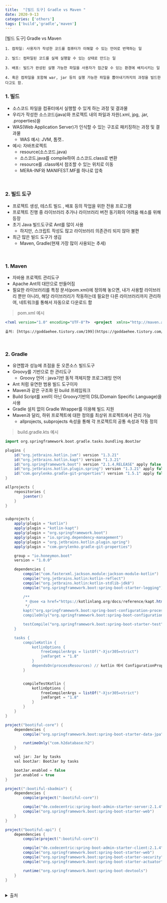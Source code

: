 ```yaml
---
title:  "[빌드 도구] Gradle vs Maven "
date: 2020-9-13
categories: ['others']
tags: ['build','gradle','maven']
---
```


 [빌드 도구] Gradle vs Maven 

```
1. 컴파일: 사용자가 작성한 코드를 컴퓨터가 이해할 수 있는 언어로 번역하는 일

2. 빌드: 컴파일된 코드를 실제 실행할 수 있는 상태로 만드는 일

3. 배포: 빌드가 완성된 실행 가능한 파일을 사용자가 접근할 수 있는 환경에 배치시키는 일

4. 혹은 컴파일을 포함해 war, jar 등의 실행 가능한 파일을 뽑아내기까지의 과정을 빌드한다고도 함.
```



### 1. 빌드 
- 소스코드 파일을 컴퓨터에서 실행할 수 있게 하는 과정 및 결과물
- 우리가 작성한 소스코드(java)와 프로젝트 내의 파일과 자원(.xml, jpg, .jar, .properties)을
-  WAS(Web Application Server)가 인식할 수 있는 구조로 패키징하는 과정 및 결과물
    - WAS  예시: JVM, 톰캣..
- 예시: 자바프로젝트
   - resource(소스코드.java)
   - 소스코드.java를 compile하여 소스코드.class로 변환
   - resource를 .class에서 참조할 수 있는 위치로 이동
   - MERA-INF와 MANIFEST.MF를 하나로 압축
<br>

### 2. 빌드 도구
- 프로젝트 생성, 테스트 빌드 , 배포 등의 작업을 위한 전용 프로그램
- 프로젝트 진행 중 라이브러리 추가나 라이브러리 버전 동기화의 어려움 해소를 위해 등장
- 초기 Java 빌드도구로 Ant를 많이 사용
   - 하지만, 스크립트 작성도 많고 라이브러리 의존관리 되지 않아 불편
-  최근 많은 빌드 도구가 생김
   - Maven, Gradle(현재 가장 많이 사용되는 추세) 

<br>

### 1. Maven
- 자바용 프로젝트 관리도구
- Apache Ant의 대안으로 만들어짐
- 필요한 라이브러리를 특정 문서(pom.xml)에 정의해 놓으면,  내가 사용할 라이브러리 뿐만 아니라, 해당 라이브러리가 작동하는데 필요한 다른 라이브러리까지 관리하여, 네트워크를 통해서 자동으로 다운로드 함

> pom.xml 예시

```xml
<?xml version="1.0" encoding="UTF-8"?>  <project  xmlns="http://maven.apache.org/POM/4.0.0"  xmlns:xsi="http://www.w3.org/2001/XMLSchema-instance"  xsi:schemaLocation="http://maven.apache.org/POM/4.0.0 https://maven.apache.org/xsd/maven-4.0.0.xsd">  <modelVersion>4.0.0</modelVersion>  <!--POM model의 버전-->  <parent>  <!--프로젝트의 계층 정보-->  <groupId>org.springframework.boot</groupId>  <artifactId>spring-boot-starter-parent</artifactId>  <version>2.2.4.RELEASE</version>  <relativePath/>  <!-- lookup parent from repository -->  </parent>  <groupId>com.god</groupId>  <!--프로젝트를 생성하는 조직의 고유 아이디를 결정한다. 일반적으로 도메인 이름을 거꾸로 적는다.-->  <artifactId>bo</artifactId>  <!--프로젝트 빌드시 파일 대표이름 이다. groupId 내에서 유일해야 한다.Maven을 이용하여 빌드시 다음과 같은 규칙으로 파일이 생성 된다. artifactid-version.packaging. 위 예의 경우 빌드할 경우 bo-0.0.1-SNAPSHOT.war 파일이 생성된다.-->  <version>0.0.1-SNAPSHOT</version>  <!--프로젝트의 현재 버전, 프로젝트 개발 중일 때는 SNAPSHOT을 접미사로 사용-->  <packaging>war</packaging>  <!--패키징 유형(jar, war, ear 등)-->  <name>bo</name>  <!--프로젝트, 프로젝트 이름-->  <description>Demo project for Spring Boot</description>  <!--프로젝트에 대한 간략한 설명-->  <url>http://goddaehee.tistory.com</url>  <!--프로젝트에 대한 참고 Reference 사이트-->  <properties>  <!-- 버전관리시 용이 하다. ex) 하당 자바 버전을 선언 하고 dependencies에서 다음과 같이 활용 가능 하다. <version>${java.version}</version> -->  <java.version>1.8</java.version>  </properties>  <dependencies>  <!--dependencies태그 안에는 프로젝트와 의존 관계에 있는 라이브러리들을 관리 한다.-->  <dependency>  <groupId>org.springframework.boot</groupId>  <artifactId>spring-boot-starter-web</artifactId>  </dependency>  <dependency>  <groupId>org.springframework.boot</groupId>  <artifactId>spring-boot-starter-tomcat</artifactId>  <scope>provided</scope>  </dependency>  <dependency>  <groupId>org.springframework.boot</groupId>  <artifactId>spring-boot-starter-test</artifactId>  <scope>test</scope>  <exclusions>  <exclusion>  <groupId>org.junit.vintage</groupId>  <artifactId>junit-vintage-engine</artifactId>  </exclusion>  </exclusions>  </dependency>  </dependencies>  <build>  <!--빌드에 사용할 플러그인 목록-->  <plugins>  <plugin>  <groupId>org.springframework.boot</groupId>  <artifactId>spring-boot-maven-plugin</artifactId>  </plugin>  </plugins>  </build>  </project>  
  
출처: [https://goddaehee.tistory.com/199](https://goddaehee.tistory.com/199) [갓대희의 작은공간]
```

<br>

### 2. Gradle
- 유연함과 성능에 초점을 둔 오픈소스 빌드도구
- Groovy를 기반으로 한 관리도구
    -  Groovy 언어 : java기반 동적 객체지향 프로그래밍 언어
- Ant 처럼 유연한 범용 빌드 도구이자
- Maven과 같은 구조화 된 build 프레임워크
- Build Script를 xml이 아닌 Groovy기반의 DSL(Domain Specific Language)을 사용
- Gradle 설치 없이 Gradle Wrapper를 이용해 빌드 지원
- Maven과 달리, 하위 프로젝트에 대한 정의를 최상위 프로젝트에서 관리 가능
   - allprojects, subprojects 속성을 통해 각 프로젝트의 공통 속성과 작동 정의 

> build.gradle.kts 예시

```gradle
import org.springframework.boot.gradle.tasks.bundling.BootJar

plugins {
    id("org.jetbrains.kotlin.jvm") version "1.3.21"
    id("org.jetbrains.kotlin.kapt") version "1.3.21"
    id("org.springframework.boot") version "2.1.4.RELEASE" apply false
    id("org.jetbrains.kotlin.plugin.spring") version "1.3.21" apply false
    id("com.gorylenko.gradle-git-properties") version "1.5.1" apply false
}

allprojects {
    repositories {
        jcenter()
    }
}


subprojects {
    apply(plugin = "kotlin")
    apply(plugin = "kotlin-kapt")
    apply(plugin = "org.springframework.boot")
    apply(plugin = "io.spring.dependency-management")
    apply(plugin = "org.jetbrains.kotlin.plugin.spring")
    apply(plugin = "com.gorylenko.gradle-git-properties")

    group = "io.honeymon.boot"
    version = "1.0.0"

    dependencies {
        compile("com.fasterxml.jackson.module:jackson-module-kotlin")
        compile("org.jetbrains.kotlin:kotlin-reflect")
        compile("org.jetbrains.kotlin:kotlin-stdlib-jdk8")
        compile("org.springframework.boot:spring-boot-starter-logging")

        /**
         * @see <a href="https://kotlinlang.org/docs/reference/kapt.html">Annotation Processing with Kotlin</a>
         */
        kapt("org.springframework.boot:spring-boot-configuration-processor")
        compileOnly("org.springframework.boot:spring-boot-configuration-processor")

        testCompile("org.springframework.boot:spring-boot-starter-test")
    }

    tasks {
        compileKotlin {
            kotlinOptions {
                freeCompilerArgs = listOf("-Xjsr305=strict")
                jvmTarget = "1.8"
            }
            dependsOn(processResources) // kotlin 에서 ConfigurationProperties
        }


        compileTestKotlin {
            kotlinOptions {
                freeCompilerArgs = listOf("-Xjsr305=strict")
                jvmTarget = "1.8"
            }
        }
    }
}

project("bootiful-core") {
    dependencies {
        compile("org.springframework.boot:spring-boot-starter-data-jpa")

        runtimeOnly("com.h2database:h2")
    }

    val jar: Jar by tasks
    val bootJar: BootJar by tasks

    bootJar.enabled = false
    jar.enabled = true
}

project(":bootiful-sbadmin") {
    dependencies {
        compile(project(":bootiful-core"))

        compile("de.codecentric:spring-boot-admin-starter-server:2.1.4")
        compile("org.springframework.boot:spring-boot-starter-web")
    }
}

project("bootiful-api") {
    dependencies {
        compile(project(":bootiful-core"))

        compile("de.codecentric:spring-boot-admin-starter-client:2.1.4")
        compile("org.springframework.boot:spring-boot-starter-web")
        compile("org.springframework.boot:spring-boot-starter-security")
        compile("org.springframework.boot:spring-boot-starter-actuator")

        runtime("org.springframework.boot:spring-boot-devtools")
    }
}
```

<br>

<details>
<summary>출처</summary>

- https://www.egovframe.go.kr/wiki/doku.php?id=egovframework:dev3.6:dep:build_tool:gradle
- https://goddaehee.tistory.com/199
- https://galid1.tistory.com/644
- https://itholic.github.io/qa-compile-build-deploy/
- https://woowabros.github.io/tools/2019/04/30/gradle-kotlin-dsl.html

</details>